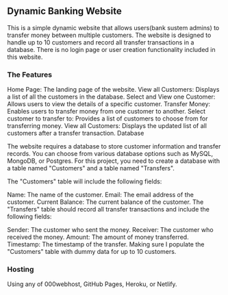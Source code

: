 ## Dynamic Banking Website

This is a simple dynamic website that allows users(bank sustem admins) to transfer money between multiple customers. The website is designed to handle up to 10 customers and record all transfer transactions in a database. There is no login page or user creation functionality included in this website.

### The Features

Home Page: The landing page of the website.
View all Customers: Displays a list of all the customers in the database.
Select and View one Customer: Allows users to view the details of a specific customer.
Transfer Money: Enables users to transfer money from one customer to another.
Select customer to transfer to: Provides a list of customers to choose from for transferring money.
View all Customers: Displays the updated list of all customers after a transfer transaction.
Database

The website requires a database to store customer information and transfer records. You can choose from various database options such as MySQL, MongoDB, or Postgres. For this project, you need to create a database with a table named "Customers" and a table named "Transfers".

The "Customers" table will include the following fields:

Name: The name of the customer.
Email: The email address of the customer.
Current Balance: The current balance of the customer.
The "Transfers" table should record all transfer transactions and include the following fields:

Sender: The customer who sent the money.
Receiver: The customer who received the money.
Amount: The amount of money transferred.
Timestamp: The timestamp of the transfer.
Making sure I populate the "Customers" table with dummy data for up to 10 customers.

### Hosting
Using any of 000webhost, GitHub Pages, Heroku, or Netlify.

